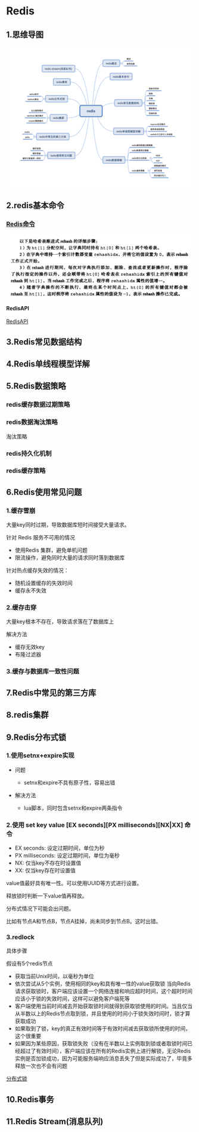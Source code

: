 # Redis

## 1.思维导图

<img src="../img/databaseredis总览.png" alt="image-20210228160702282" style="zoom:50%;" />

## 2.redis基本命令

### [Redis命令](https://www.runoob.com/redis/redis-keys.html)

![image-20201013224430893](../img/DataBaseRedisRehash过程.png)

#### RedisAPI

[RedisAPI](http://redisdoc.com/index.html)



## 3.Redis常见数据结构

## 4.Redis单线程模型详解

## 5.Redis数据策略

### redis缓存数据过期策略



### redis数据淘汰策略

淘汰策略

### redis持久化机制



### redis缓存策略





## 6.Redis使用常见问题

### 1.缓存雪崩

大量key同时过期，导致数据库短时间接受大量请求。

针对 Redis 服务不可用的情况

+ 使用Redis 集群，避免单机问题
+ 限流操作，避免同时大量的请求同时落到数据库

针对热点缓存失效的情况：

+ 随机设置缓存的失效时间
+ 缓存永不失效

### 2.缓存击穿

大量key根本不存在，导致请求落在了数据库上

解决方法

+ 缓存无效key
+ 布隆过滤器

### 3.缓存与数据库一致性问题



## 7.Redis中常见的第三方库



## 8.redis集群





## 9.Redis分布式锁

### 1.使用setnx+expire实现

+ 问题
  + setnx和expire不具有原子性，容易出错

+ 解决方法
  + lua脚本，同时包含setnx和expire两条指令

### 2.使用 set key value [EX seconds][PX milliseconds][NX|XX] 命令

- EX seconds: 设定过期时间，单位为秒
- PX milliseconds: 设定过期时间，单位为毫秒
- NX: 仅当key不存在时设置值
- XX: 仅当key存在时设置值

value值最好具有唯一性。可以使用UUID等方式进行设置。

释放锁时判断一下value值再释放。

分布式情况下可能会出问题。

比如有节点A和节点B，节点A挂掉，尚未同步到节点B。这时出错。

### 3.redlock

具体步骤

假设有5个redis节点

+ 获取当前Unix时间，以毫秒为单位
+ 依次尝试从5个实例，使用相同的key和具有唯一性的value获取锁
  当向Redis请求获取锁时，客户端应该设置一个网络连接和响应超时时间，这个超时时间应该小于锁的失效时间，这样可以避免客户端死等
+ 客户端使用当前时间减去开始获取锁时间就得到获取锁使用的时间。当且仅当从半数以上的Redis节点取到锁，并且使用的时间小于锁失效时间时，锁才算获取成功
+ 如果取到了锁，key的真正有效时间等于有效时间减去获取锁所使用的时间，这个很重要
+ 如果因为某些原因，获取锁失败（没有在半数以上实例取到锁或者取锁时间已经超过了有效时间），客户端应该在所有的Redis实例上进行解锁，无论Redis实例是否加锁成功，因为可能服务端响应消息丢失了但是实际成功了，毕竟多释放一次也不会有问题

[分布式锁](https://juejin.im/post/6844903830442737671)



## 10.Redis事务



## 11.Redis Stream(消息队列)



